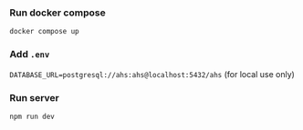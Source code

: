 ### Run docker compose
`docker compose up`

### Add `.env`
`DATABASE_URL=postgresql://ahs:ahs@localhost:5432/ahs`
(for local use only)

### Run server
`npm run dev`
